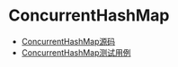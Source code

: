 # ConcurrentHashMap

- [ConcurrentHashMap源码](../../../../../../../../src/java.base/share/classes/java/util/concurrent/ConcurrentHashMap.java)
- [ConcurrentHashMap测试用例](../../../../../../test/java/cool/intent/java/util/concurrent/ConcurrentHashMapTest.java)


